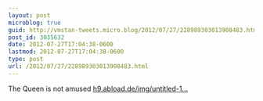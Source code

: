 ```yaml
---
layout: post
microblog: true
guid: http://vmstan-tweets.micro.blog/2012/07/27/228989303013908483.html
post_id: 3035632
date: 2012-07-27T17:04:38-0600
lastmod: 2012-07-27T17:04:38-0600
type: post
url: /2012/07/27/228989303013908483.html
---
```

The Queen is not amused <a href="http://h9.abload.de/img/untitled-199dbqf.gif">h9.abload.de/img/untitled-1…</a>
